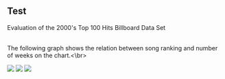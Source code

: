 ## Test
Evaluation of the 2000's Top 100 Hits Billboard Data Set

<br>The following graph shows the relation between song ranking and number of weeks on the chart.<\br>


<img src="https://jasanford24.github.io/images/billboard_scatter.png">

<img src="https://jasanford24.github.io/images/falloff_line.png">

<img src="https://jasanford24.github.io/images/genres_bar.png">
